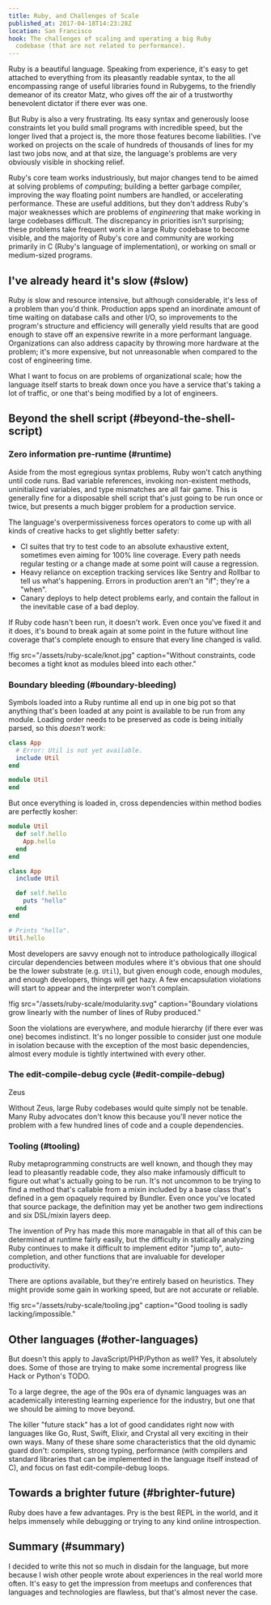 ```yaml
---
title: Ruby, and Challenges of Scale
published_at: 2017-04-18T14:23:28Z
location: San Francisco
hook: The challenges of scaling and operating a big Ruby
  codebase (that are not related to performance).
---
```


Ruby is a beautiful language. Speaking from experience,
it's easy to get attached to everything from its pleasantly
readable syntax, to the all encompassing range of useful
libraries found in Rubygems, to the friendly demeanor of
its creator Matz, who gives off the air of a trustworthy
benevolent dictator if there ever was one.

But Ruby is also a very frustrating. Its easy syntax and
generously loose constraints let you build small programs
with incredible speed, but the longer lived that a project
is, the more those features become liabilities. I've worked
on projects on the scale of hundreds of thousands of lines
for my last two jobs now, and at that size, the language's
problems are very obviously visible in shocking relief.

Ruby's core team works industriously, but major changes
tend to be aimed at solving problems of _computing_;
building a better garbage compiler, improving the way
floating point numbers are handled, or accelerating
performance. These are useful additions, but they don't
address Ruby's major weaknesses which are problems of
_engineering_ that make working in large codebases
difficult. The discrepancy in priorities isn't surprising;
these problems take frequent work in a large Ruby codebase
to become visible, and the majority of Ruby's core and
community are working primarily in C (Ruby's language of
implementation), or working on small or medium-sized
programs.

## I've already heard it's slow (#slow)

Ruby _is_ slow and resource intensive, but although
considerable, it's less of a problem than you'd think.
Production apps spend an inordinate amount of time waiting
on database calls and other I/O, so improvements to the
program's structure and efficiency will generally yield
results that are good enough to stave off an expensive
rewrite in a more performant language. Organizations can
also address capacity by throwing more hardware at the
problem; it's more expensive, but not unreasonable when
compared to the cost of engineering time.

What I want to focus on are problems of organizational
scale; how the language itself starts to break down once
you have a service that's taking a lot of traffic, or one
that's being modified by a lot of engineers.

## Beyond the shell script (#beyond-the-shell-script)

### Zero information pre-runtime (#runtime)

Aside from the most egregious syntax problems, Ruby won't
catch anything until code runs. Bad variable references,
invoking non-existent methods, uninitialized variables, and
type mismatches are all fair game. This is generally fine
for a disposable shell script that's just going to be run
once or twice, but presents a much bigger problem for a
production service.

The language's overpermissiveness forces operators to come
up with all kinds of creative hacks to get slightly better
safety:

* CI suites that try to test code to an absolute exhaustive
  extent, sometimes even aiming for 100% line coverage.
  Every path needs regular testing or a change made at some
  point will cause a regression.
* Heavy reliance on exception tracking services like Sentry
  and Rollbar to tell us what's happening. Errors in
  production aren't an "if"; they're a "when".
* Canary deploys to help detect problems early, and contain
  the fallout in the inevitable case of a bad deploy.

If Ruby code hasn't been run, it doesn't work. Even once
you've fixed it and it does, it's bound to break again at
some point in the future without line coverage that's
complete enough to ensure that every line changed is valid.

!fig src="/assets/ruby-scale/knot.jpg" caption="Without constraints, code becomes a tight knot as modules bleed into each other."

### Boundary bleeding (#boundary-bleeding)

Symbols loaded into a Ruby runtime all end up in one big
pot so that anything that's been loaded at any point is
available to be run from any module. Loading order needs to
be preserved as code is being initially parsed, so this
_doesn't_ work:

``` ruby
class App
  # Error: Util is not yet available.
  include Util
end

module Util
end
```

But once everything is loaded in, cross dependencies within
method bodies are perfectly kosher:

``` ruby
module Util
  def self.hello
    App.hello
  end
end

class App
  include Util

  def self.hello
    puts "hello"
  end
end

# Prints "hello".
Util.hello
```

Most developers are savvy enough not to introduce
pathologically illogical circular dependencies between
modules where it's obvious that one should be the lower
substrate (e.g. `Util`), but given enough code, enough
modules, and enough developers, things will get hazy. A few
encapsulation violations will start to appear and the
interpreter won't complain.

!fig src="/assets/ruby-scale/modularity.svg" caption="Boundary violations grow linearly with the number of lines of Ruby produced."

Soon the violations are everywhere, and module hierarchy
(if there ever was one) becomes indistinct. It's no longer
possible to consider just one module in isolation because
with the exception of the most basic dependencies, almost
every module is tightly intertwined with every other.

### The edit-compile-debug cycle (#edit-compile-debug)

Zeus

Without Zeus, large Ruby codebases would quite simply not
be tenable. Many Ruby advocates don't know this because
you'll never notice the problem with a few hundred lines of
code and a couple dependencies.

### Tooling (#tooling)

Ruby metaprogramming constructs are well known, and though
they may lead to pleasantly readable code, they also make
infamously difficult to figure out what's actually going to
be run. It's not uncommon to be trying to find a method
that's callable from a mixin included by a base class
that's defined in a gem opaquely required by Bundler. Even
once you've located that source package, the definition may
yet be another two gem indirections and six DSL/mixin
layers deep.

The invention of Pry has made this more managable in that
all of this can be determined at runtime fairly easily, but
the difficulty in statically analyzing Ruby continues to
make it difficult to implement editor "jump to",
auto-completion, and other functions that are invaluable
for developer productivity.

There are options available, but they're entirely based on
heuristics. They might provide some gain in working speed,
but are not accurate or reliable.

!fig src="/assets/ruby-scale/tooling.jpg" caption="Good tooling is sadly lacking/impossible."

## Other languages (#other-languages)

But doesn't this apply to JavaScript/PHP/Python as well?
Yes, it absolutely does. Some of those are trying to make
some incremental progress like Hack or Python's TODO.

To a large degree, the age of the 90s era of dynamic
languages was an academically interesting learning
experience for the industry, but one that we should be
aiming to move beyond.

The killer "future stack" has a lot of good candidates
right now with languages like Go, Rust, Swift, Elixir, and
Crystal all very exciting in their own ways. Many of these
share some characteristics that the old dynamic guard
don't: compilers, strong typing, performance (with
compilers and standard libraries that can be implemented in
the language itself instead of C), and focus on fast
edit-compile-debug loops.

## Towards a brighter future (#brighter-future)

Ruby does have a few advantages. Pry is the best REPL in
the world, and it helps immensely while debugging or trying
to any kind online introspection.

## Summary (#summary)

I decided to write this not so much in disdain for the
language, but more because I wish other people wrote about
experiences in the real world more often. It's easy to get
the impression from meetups and conferences that languages
and technologies are flawless, but that's almost never the
case.
